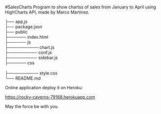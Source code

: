 #SalesCharts
Program to show chartss of sales from January to April using HighCharts API, made by Marco Martinez.

├── app,js                   <br>
├── package.json             <br>
├── public                  <br>
├────── index.html           <br>
├────── js                   <br>
├────────── chart.js   <br>
├─────────- conf.js <br>
├─────────- sidebar.js <br>
├────── css          <br>         
├────────── style.css <br>
└── README.md <br>

Online application deploy it on Heroku: 

https://rocky-caverns-79168.herokuapp.com

May the force be with you.

